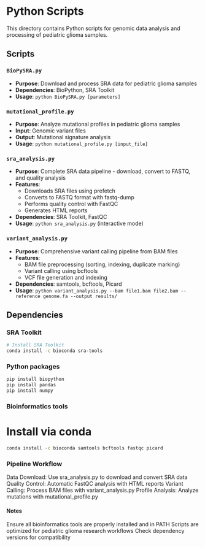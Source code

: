 # Python Scripts

This directory contains Python scripts for genomic data analysis and processing of pediatric glioma samples.

## Scripts

### `BioPySRA.py`
- **Purpose**: Download and process SRA data for pediatric glioma samples
- **Dependencies**: BioPython, SRA Toolkit
- **Usage**: `python BioPySRA.py [parameters]`

### `mutational_profile.py`
- **Purpose**: Analyze mutational profiles in pediatric glioma samples
- **Input**: Genomic variant files
- **Output**: Mutational signature analysis
- **Usage**: `python mutational_profile.py [input_file]`

### `sra_analysis.py`
- **Purpose**: Complete SRA data pipeline - download, convert to FASTQ, and quality analysis
- **Features**: 
  - Downloads SRA files using prefetch
  - Converts to FASTQ format with fastq-dump
  - Performs quality control with FastQC
  - Generates HTML reports
- **Dependencies**: SRA Toolkit, FastQC
- **Usage**: `python sra_analysis.py` (interactive mode)

### `variant_analysis.py`
- **Purpose**: Comprehensive variant calling pipeline from BAM files
- **Features**:
  - BAM file preprocessing (sorting, indexing, duplicate marking)
  - Variant calling using bcftools
  - VCF file generation and indexing
- **Dependencies**: samtools, bcftools, Picard
- **Usage**: `python variant_analysis.py --bam file1.bam file2.bam --reference genome.fa --output results/`

## Dependencies

### SRA Toolkit
```bash
# Install SRA Toolkit
conda install -c bioconda sra-tools
```
### Python packages
```bash
pip install biopython
pip install pandas
pip install numpy
```
### Bioinformatics tools
# Install via conda
```bash
conda install -c bioconda samtools bcftools fastqc picard
```

### Pipeline Workflow

Data Download: Use sra_analysis.py to download and convert SRA data
Quality Control: Automatic FastQC analysis with HTML reports
Variant Calling: Process BAM files with variant_analysis.py
Profile Analysis: Analyze mutations with mutational_profile.py

#### Notes

Ensure all bioinformatics tools are properly installed and in PATH
Scripts are optimized for pediatric glioma research workflows
Check dependency versions for compatibility
